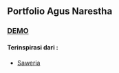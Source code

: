 ## Portfolio Agus Narestha

### [DEMO](https://github.com/agusnarestha/Portfolio/)

#### Terinspirasi dari :
* [Saweria](https://saweria.co/)
